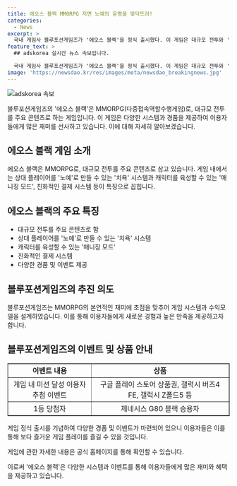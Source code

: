 ```yaml
---
title: 에오스 블랙 MMORPG 지면 노예의 운명을 맞닥뜨려!
categories:
  - News
excerpt: >
  국내 게임사 블루포션게임즈가 '에오스 블랙'을 정식 출시했다. 이 게임은 대규모 전투와 '치욕' 시스템, '매니징 모드' 등을 특징으로 하며, 구글 플레이 상품과 경품을 제공한다. 또한, 사업이사는 "초심을 잃지 않는 게임 서비스를 위해 노력하겠다"고 말했다. 클릭해서 자세히 알아보기!
feature_text: >
  ## adskorea 실시간 뉴스 속보입니다.

  국내 게임사 블루포션게임즈가 '에오스 블랙'을 정식 출시했다. 이 게임은 대규모 전투와 '치욕' 시스템, '매니징 모드' 등을 특징으로 하며, 구글 플레이 상품과 경품을 제공한다. 또한, 사업이사는 "초심을 잃지 않는 게임 서비스를 위해 노력하겠다"고 말했다. 클릭해서 자세히 알아보기!
image: 'https://newsdao.kr/res/images/meta/newsdao_breakingnews.jpg'
---
```


<p><img src="https://newsdao.kr/res/images/meta/newsdao_breakingnews.jpg" alt="adskorea 속보" /></p>

<p>블루포션게임즈의 '에오스 블랙'은 MMORPG(다중접속역할수행게임)로, 대규모 전투를 주요 콘텐츠로 하는 게임입니다. 이 게임은 다양한 시스템과 경품을 제공하여 이용자들에게 많은 재미를 선사하고 있습니다. 이에 대해 자세히 알아보겠습니다.</p>

<h2 data-ke-size="size26">에오스 블랙 게임 소개</h2>

<p data-ke-size="size16">에오스 블랙은 MMORPG로, 대규모 전투를 주요 콘텐츠로 삼고 있습니다. 게임 내에서는 상대 플레이어를 '노예'로 만들 수 있는 '치욕' 시스템과 캐릭터를 육성할 수 있는 '매니징 모드', 친화적인 결제 시스템 등이 특징으로 꼽힙니다.</p>

<h2 data-ke-size="size26">에오스 블랙의 주요 특징</h2>

<ul>
  <li>대규모 전투를 주요 콘텐츠로 함</li>
  <li>상대 플레이어를 '노예'로 만들 수 있는 '치욕' 시스템</li>
  <li>캐릭터를 육성할 수 있는 '매니징 모드'</li>
  <li>친화적인 결제 시스템</li>
  <li>다양한 경품 및 이벤트 제공</li>
</ul>

<h2 data-ke-size="size26">블루포션게임즈의 추진 의도</h2>

<p data-ke-size="size16">블루포션게임즈는 MMORPG의 본연적인 재미에 초점을 맞추어 게임 시스템과 수익모델을 설계하였습니다. 이를 통해 이용자들에게 새로운 경험과 높은 만족을 제공하고자 합니다.</p>

<h2 data-ke-size="size26">블루포션게임즈의 이벤트 및 상품 안내</h2>

<table style="width: 100%;" border="1">
<tbody>
<tr>
<td style="text-align: center; height: 17px;"><b>이벤트 내용</b></td>
<td style="text-align: center; height: 17px;"><b>상품</b></td>
</tr>
<tr>
<td style="text-align: center; height: 17px;">게임 내 미션 달성 이용자 추첨 이벤트</td>
<td style="text-align: center; height: 17px;">구글 플레이 스토어 상품권, 갤럭시 버즈4 FE, 갤럭시 Z폴드5 등</td>
</tr>
<tr>
<td style="text-align: center; height: 17px;">1등 당첨자</td>
<td style="text-align: center; height: 17px;">제네시스 G80 블랙 승용차</td>
</tr>
</tbody>
</table>

<p data-ke-size="size16">게임 정식 출시를 기념하여 다양한 경품 및 이벤트가 마련되어 있으니 이용자들은 이를 통해 보다 즐거운 게임 플레이를 즐길 수 있을 것입니다.</p>

<p data-ke-size="size16">게임에 관한 자세한 내용은 공식 홈페이지를 통해 확인할 수 있습니다.</p>

<p>이로써 '에오스 블랙'은 다양한 시스템과 이벤트를 통해 이용자들에게 많은 재미와 혜택을 제공하고 있습니다.                 </p>

